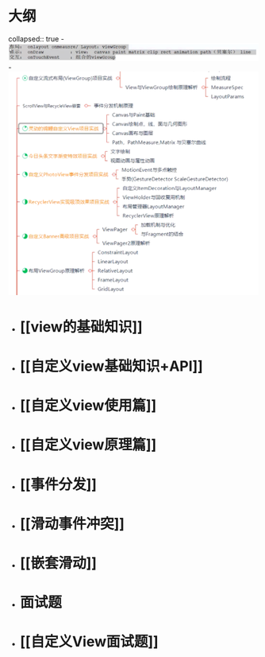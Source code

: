 # 大纲
collapsed:: true
	- ![image.png](../assets/image_1691025487188_0.png)
	- ![image.png](../assets/image_1691025590601_0.png)
- # [[view的基础知识]]
- # [[自定义view基础知识+API]]
- # [[自定义view使用篇]]
- # [[自定义view原理篇]]
- # [[事件分发]]
- # [[滑动事件冲突]]
- # [[嵌套滑动]]
- # 面试题
- # [[自定义View面试题]]